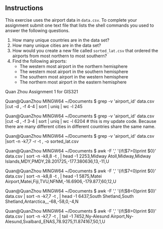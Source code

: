 ## Instructions

This exercise uses the airport data in `data.csv`. To complete your assignment submit one text file that lists the shell commands you used to answer the following questions.

1. How many unique countries are in the data set?
2. How many unique cities are in the data set?
3. How would you create a new file called `sorted_lat.csv` that ordered the airports from most northern to most southern?
4. Find the following airports:
	- The western most airport in the northern hemisphere
	- The western most airport in the southern hemisphere
	- The southern most airport in the western hemisphere
	- The northern most airport in the eastern hemisphere


Quan Zhou
Assignment 1 for GIS321


Quan@QuanZhou MINGW64 ~/Documents
$ grep -v 'airport_id' data.csv |cut -d , -f 4-4 | sort | uniq | wc -l
245

Quan@QuanZhou MINGW64 ~/Documents
$ grep -v 'airport_id' data.csv |cut -d , -f 3-4 | sort | uniq | wc -l
6204 # this is my update code. Because there are many different cities in different countries share the same name.

Quan@QuanZhou MINGW64 ~/Documents
$ grep -v 'airport_id' data.csv |sort -n -k7,7 -r -t , -o sorted_lat.csv

Quan@QuanZhou MINGW64 ~/Documents
$ awk -F ',' '{if($7>0)print $0}' data.csv | sort -n -k8,8 -t , | head -1
2253,Midway Atoll,Midway,Midway Islands,MDY,PMDY,28.201725,-177.380636,13,-11,U

Quan@QuanZhou MINGW64 ~/Documents
$ awk -F ',' '{if($7<0)print $0}' data.csv | sort -n -k8,8 -t , | head -1
5875,Matei Airport,Matei,Fiji,TVU,NFNM,-16.6906,-179.877,60,12,U

Quan@QuanZhou MINGW64 ~/Documents
$ awk -F ',' '{if($8<0)print $0}' data.csv | sort -n -k7,7 -t , | head -1
6437,South Shetland,South Shetland,Antarctica,,,-68,-58,0,-4,N

Quan@QuanZhou MINGW64 ~/Documents
$ awk -F ',' '{if($8>0)print $0}' data.csv | sort -n -k7,7 -t , | tail -1
7452,Ny-Alesund Airport,Ny-Alesund,Svalbard,,ENAS,78.9275,11.874167,50,1,U

